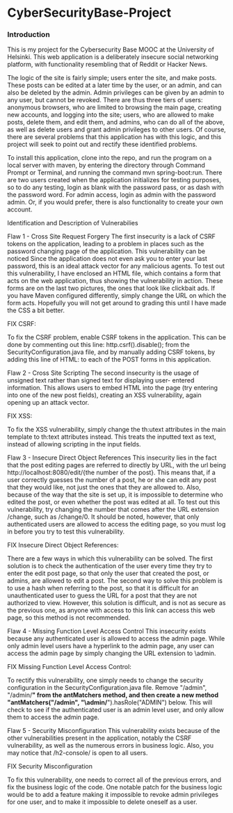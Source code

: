 # CyberSecurityBase-Project

### Introduction

This is my project for the Cybersecurity Base MOOC at the University of Helsinki. This web application is a deliberately insecure social networking platform, with functionality resembling that of Reddit or Hacker News. 

The logic of the site is fairly simple; users enter the site, and make posts. These posts can be edited at a later time by the user, or an admin, and can also be deleted by the admin. Admin privileges can be given by an admin to any user, but cannot be revoked. There are thus three tiers of users: anonymous browsers, who are limited to browsing the main page, creating new accounts, and logging into the site; users, who are allowed to make posts, delete them, and edit them, and admins, who can do all of the above, as well as delete users and grant admin privileges to other users. Of course, there are several problems that this application has with this logic, and this project will seek to point out and rectify these identified problems. 

To install this application, clone into the repo, and run the program on a local server with maven, by entering the directory through Command Prompt or Terminal, and running the command mvn spring-boot:run. There are two users created when the application initializes for testing purposes, so to do any testing, login as blank with the password pass, or as dash with the password word. For admin access, login as admin with the password admin. Or, if you would prefer, there is also functionality to create your own account.

Identification and Description of Vulnerabilies

Flaw 1 -
Cross Site Request Forgery The first insecurity is a lack of CSRF tokens on the application, leading to a problem in places such as the password changing page of the application. This vulnerability can be noticed Since the application does not even ask you to enter your last password, this is an ideal attack vector for any malicious agents. To test out this vulnerability, I have enclosed an HTML file, which contains a form that acts on the web application, thus showing the vulnerability in action. These forms are on the last two pictures, the ones that look like clickbait ads. If you have Maven configured differently, simply change the URL on which the form acts. Hopefully you will not get around to grading this until I have made the CSS a bit better.

FIX CSRF:

To fix the CSRF problem, enable CSRF tokens in the application. This can be done by commenting out this line: http.csrf().disable(); from the SecurityConfiguration.java file, and by manually adding CSRF tokens, by adding this line of HTML: <input type="hidden" name="${_csrf.parameterName}" value="${_csrf.token}"/> to each of the POST forms in this application.

Flaw 2 -
Cross Site Scripting The second insecurity is the usage of unsigned text rather than signed text for displaying user- entered information. This allows users to embed HTML into the page (try entering <script> alert("Hello World"); </script> into one of the new post fields), creating an XSS vulnerability, again opening up an attack vector.

FIX XSS:

To fix the XSS vulnerability, simply change the th:utext attributes in the main template to th:text attributes instead. This treats the inputted text as text, instead of allowing scripting in the input fields.

Flaw 3 -
Insecure Direct Object References This insecurity lies in the fact that the post editing pages are referred to directly by URL, with the url being http://localhost:8080/edit/{the number of the post}. This means that, if a user correctly guesses the number of a post, he or she can edit any post that they would like, not just the ones that they are allowed to. Also, because of the way that the site is set up, it is impossible to determine who edited the post, or even whether the post was edited at all. To test out this vulnerability, try changing the number that comes after the URL extension /change, such as /change/0. It should be noted, however, that only authenticated users are allowed to access the editing page, so you must log in before you try to test this vulnerability.

FIX Insecure Direct Object References:

There are a few ways in which this vulnerability can be solved. The first solution is to check the authentication of the user every time they try to enter the edit post page, so that only the user that created the post, or admins, are allowed to edit a post. The second way to solve this problem is to use a hash when referring to the post, so that it is difficult for an unauthenticated user to guess the URL for a post that they are not authorized to view. However, this solution is difficult, and is not as secure as the previous one, as anyone with access to this link can access this web page, so this method is not recommended.

Flaw 4 -
Missing Function Level Access Control This insecurity exists because any authenticated user is allowed to access the admin page. While only admin level users have a hyperlink to the admin page, any user can access the admin page by simply changing the URL extension to \admin.

FIX Missing Function Level Access Control:

To rectify this vulnerability, one simply needs to change the security configuration in the SecurityConfiguration.java file. Remove "/admin", "/admin/**" from the antMatchers method, and then create a new method "antMatchers("/admin", "\admin/**").hasRole("ADMIN") below. This will check to see if the authenticated user is an admin level user, and only allow them to access the admin page.

Flaw 5 -
Security Misconfiguration This vulnerability exists because of the other vulnerabilities present in the application, notably the CSRF vulnerability, as well as the numerous errors in business logic. Also, you may notice that /h2-console/ is open to all users.

FIX Security Misconfiguration

To fix this vulnerability, one needs to correct all of the previous errors, and fix the business logic of the code. One notable patch for the business logic would be to add a feature making it impossible to revoke admin privileges for one user, and to make it impossible to delete oneself as a user.
